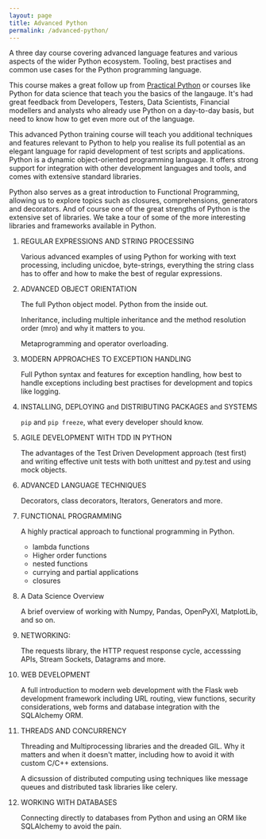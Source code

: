 ```yaml
---
layout: page
title: Advanced Python
permalink: /advanced-python/
---
```


A three day course covering advanced language features and various aspects of the wider
Python ecosystem. Tooling, best practises and common use cases for the Python programming
language.


This course makes a great follow up from [Practical Python](/practical-python) or courses
like Python for data science that teach you the basics of the langauge. It's had great
feedback from Developers, Testers, Data Scientists, Financial modellers and analysts
who already use Python on a day-to-day basis, but need to know how to get even more
out of the language.

This advanced Python training course will teach you additional  techniques and features
relevant to Python to help you realise its full potential as an elegant language for
rapid development of test scripts and applications. Python is a dynamic object-oriented
programming language. It offers strong support for integration with other development
languages and tools, and comes with extensive standard libraries.

Python also serves as a great introduction to Functional Programming, allowing us to
explore topics such as closures, comprehensions, generators and decorators. And of
course one of the great strengths of Python is the extensive set of libraries.  We take
a tour of some of the more interesting libraries and frameworks available in Python.

1. REGULAR EXPRESSIONS AND STRING PROCESSING

    Various advanced examples of using Python for working with text processing, including
    unicdoe, byte-strings, everything the string class has to offer and how to make the
    best of regular expressions.

2. ADVANCED OBJECT ORIENTATION

    The full Python object model. Python from the inside out.

    Inheritance, including multiple inheritance and the method resolution order (mro) and
    why it matters to you.

    Metaprogramming and operator overloading.


3. MODERN APPROACHES TO EXCEPTION HANDLING

    Full Python syntax and features for exception handling, how best to handle exceptions
    including best practises for development and topics like logging.


4. INSTALLING, DEPLOYING and DISTRIBUTING PACKAGES and SYSTEMS

    ``pip`` and ``pip freeze``, what every developer should know.


5. AGILE DEVELOPMENT WITH TDD IN PYTHON

    The advantages of the Test Driven Development approach (test first) and writing effective
    unit tests with both unittest and py.test and using mock objects.

6. ADVANCED LANGUAGE TECHNIQUES

    Decorators, class decorators, Iterators,  Generators and more.

7. FUNCTIONAL PROGRAMMING

    A highly practical approach to functional programming in Python.

    * lambda functions
    * Higher order functions
    * nested functions
    * currying and partial applications
    * closures

8. A Data Science Overview

    A brief overview of working with Numpy, Pandas, OpenPyXl, MatplotLib, and so on.

9. NETWORKING:

    The requests library, the HTTP request response cycle, accesssing APIs, Stream Sockets,
    Datagrams and more.

10. WEB DEVELOPMENT

    A full introduction to modern web development with the Flask web development framework
    including URL routing, view functions, security considerations, web forms and database
    integration with the SQLAlchemy ORM.

12. THREADS AND CONCURRENCY

    Threading and Multiprocessing libraries and the dreaded GIL. Why it matters and when it
    doesn't matter, including how to avoid it with custom C/C++ extensions.

    A dicsussion of distributed computing using techniques like message queues and distributed
    task libraries like celery.

13. WORKING WITH DATABASES

    Connecting directly to databases from Python and using an ORM like SQLAlchemy to avoid the pain.

